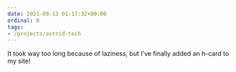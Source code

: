 ```yaml
---
date: 2021-09-13 01:17:32+00:00
ordinal: 0
tags:
- /projects/astrid-tech
---
```


It took way too long because of laziness, but I've finally added an h-card to my
site!
